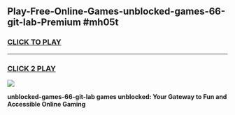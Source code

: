 
## Play-Free-Online-Games-unblocked-games-66-git-lab-Premium #mh05t
<h3>
<a href="https://premium.freeplayer.one?title=unblocked-games-66-git-lab&ref=8M">CLICK TO PLAY</a></h3>
<hr>

<h3>
<a href="https://premium.freeplayer.one?title=unblocked-games-66-git-lab&ref=8M">CLICK 2 PLAY</a>
  
</h3>

<a href="https://premium.freeplayer.one?title=unblocked-games-66-git-lab&ref=8M"><img src="https://clearcache.store/games.png"></a>


**unblocked-games-66-git-lab games unblocked: Your Gateway to Fun and Accessible Online Gaming**
